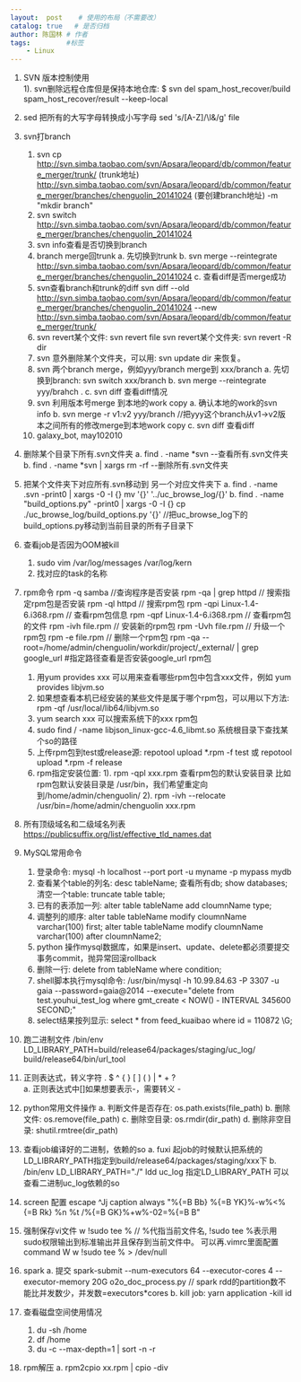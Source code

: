 ```yaml
---
layout:  post    # 使用的布局（不需要改）
catalog: true   # 是否归档
author: 陈国林 # 作者
tags:         #标签
    - Linux
---
```


1. SVN 版本控制使用  
   1). svn删除远程仓库但是保持本地仓库: $ svn del spam_host_recover/build spam_host_recover/result --keep-local



8.  sed 把所有的大写字母转换成小写字母
    sed 's/[A-Z]/\l&/g' file


11. svn打branch
     1. svn cp http://svn.simba.taobao.com/svn/Apsara/leopard/db/common/feature_merger/trunk/ (trunk地址) http://svn.simba.taobao.com/svn/Apsara/leopard/db/common/feature_merger/branches/chenguolin_20141024 (要创建branch地址) -m "mkdir branch"
     2. svn switch http://svn.simba.taobao.com/svn/Apsara/leopard/db/common/feature_merger/branches/chenguolin_20141024
     3. svn info查看是否切换到branch
     4. branch merge回trunk
         a. 先切换到trunk
         b. svn merge --reintegrate http://svn.simba.taobao.com/svn/Apsara/leopard/db/common/feature_merger/branches/chenguolin_20141024
         c. 查看diff是否merge成功
     5. svn查看branch和trunk的diff
         svn diff --old http://svn.simba.taobao.com/svn/Apsara/leopard/db/common/feature_merger/branches/chenguolin_20141024 --new http://svn.simba.taobao.com/svn/Apsara/leopard/db/common/feature_merger/trunk/
     6. svn revert某个文件: svn revert file
         svn revert某个文件夹: svn revert -R dir
     7. svn 意外删除某个文件夹，可以用: svn update dir 来恢复。   
     8. svn 两个branch merge，例如yyy/branch merge到 xxx/branch
         a. 先切换到branch: svn switch xxx/branch
         b. svn merge --reintegrate yyy/brahch .
         c. svn diff 查看diff情况
     9. svn 利用版本号merge 到本地的work copy
         a. 确认本地的work的svn info
         b. svn merge -r v1:v2  yyy/branch   //把yyy这个branch从v1->v2版本之间所有的修改merge到本地work copy
         c. svn diff  查看diff
     10. galaxy_bot, may102010


13. 删除某个目录下所有.svn文件夹
      a. find . -name *svn   --查看所有.svn文件夹
      b. find . -name *svn | xargs rm -rf  --删除所有.svn文件夹
      
14. 把某个文件夹下对应所有.svn移动到 另一个对应文件夹下
     a. find  . -name .svn -print0 | xargs -0 -I {} mv '{}' '../uc_browse_log/{}'
     b. find . -name "build_options.py" -print0 | xargs -0 -I {} cp ./uc_browse_log/build_options.py '{}'  //把uc_browse_log下的build_options.py移动到当前目录的所有子目录下

15. 查看job是否因为OOM被kill
     1. sudo vim /var/log/messages
                           /var/log/kern
     2. 找对应的task的名称


23. rpm命令
      rpm -q samba //查询程序是否安装
      rpm -qa | grep httpd    // 搜索指定rpm包是否安装
      rpm -ql httpd         // 搜索rpm包
      rpm -qpi Linux-1.4-6.i368.rpm // 查看rpm包信息
      rpm -qpf Linux-1.4-6.i368.rpm // 查看rpm包的文件
      rpm -ivh file.rpm  // 安装新的rpm包
      rpm -Uvh file.rpm    // 升级一个rpm包
      rpm -e file.rpm      // 删除一个rpm包
      rpm -qa --root=/home/admin/chenguolin/workdir/project/_external/ | grep google_url  #指定路径查看是否安装google_url rpm包

      1. 用yum provides xxx 可以用来查看哪些rpm包中包含xxx文件，例如 yum provides libjvm.so
      2. 如果想查看本机已经安装的某些文件是属于哪个rpm包，可以用以下方法: rpm -qf /usr/local/lib64/libjvm.so
      3. yum search xxx  可以搜索系统下的xxx rpm包
      4. sudo find / -name libjson_linux-gcc-4.6_libmt.so   系统根目录下查找某个so的路径
      5. 上传rpm包到test或release源: repotool upload *.rpm -f test 或 repotool upload *.rpm -f release
      6. rpm指定安装位置: 
          1). rpm -qpl xxx.rpm 查看rpm包的默认安装目录 
               比如rpm包默认安装目录是 /usr/bin，我们希望重定向到/home/admin/chenguolin/
          2). rpm -ivh --relocate /usr/bin=/home/admin/chenguolin xxx.rpm



25. 所有顶级域名和二级域名列表
      https://publicsuffix.org/list/effective_tld_names.dat







29. MySQL常用命令
     1. 登录命令: mysql -h localhost --port port -u myname -p mypass mydb
     2. 查看某个table的列名: desc tableName;
         查看所有db; show databases;
         清空一个table: truncate table table;
     3. 已有的表添加一列: alter table tableName add cloumnName type;
     4. 调整列的顺序: alter table tableName modify cloumnName varchar(100) first;
                                  alter table tableName modify cloumnName varchar(100) after cloumnName2;
     5. python 操作mysql数据库，如果是insert、update、delete都必须要提交事务commit，抛异常回滚rollback
     6. 删除一行: delete from tableName where condition;
     7. shell脚本执行mysql命令: /usr/bin/mysql -h 10.99.84.63 -P 3307 -u gaia --password=gaia@2014 --execute="delete from test.youhui_test_log where gmt_create < NOW() - INTERVAL 345600 SECOND;"
     8. select结果按列显示: select * from feed_kuaibao where id = 110872 \G;


31. 跑二进制文件
     /bin/env LD_LIBRARY_PATH=build/release64/packages/staging/uc_log/ build/release64/bin/url_tool


33. 正则表达式，转义字符
    .  $  ^  {  }  [  ]   (  )   |   *  +   ?   \
   a. 正则表达式中[]如果想要表示-，需要转义 \-



37. python常用文件操作
     a. 判断文件是否存在: os.path.exists(file_path)
     b. 删除文件: os.remove(file_path)
     c. 删除空目录: os.rmdir(dir_path)
     d. 删除非空目录: shutil.rmtree(dir_path)



43. 查看job编译好的二进制，依赖的so
     a. fuxi 起job的时候默认把系统的LD_LIBRARY_PATH指定到build/release64/packages/staging/xxx下
     b. /bin/env LD_LIBRARY_PATH="./" ldd uc_log  指定LD_LIBRARY_PATH 可以查看二进制uc_log依赖的so

44. screen 配置
     escape ^Jj
     caption always "%{=B Bb} %{=B YK}%-w%<%{=B Rk} %n %t /%{=B GK}%+w%-02=%{=B B"

45. 强制保存vi文件
     w !sudo tee %   // %代指当前文件名, !sudo tee %表示用sudo权限输出到标准输出并且保存到当前文件中。
     可以再.vimrc里面配置 command W w !sudo tee % > /dev/null

46. spark
     a. 提交 spark-submit --num-executors 64 --executor-cores 4 --executor-memory 20G o2o_doc_process.py  // spark rdd的partition数不能比并发数少，并发数=executors*cores
     b. kill job: yarn application -kill  id

   
48. 查看磁盘空间使用情况
     1. du -sh /home
     2. df /home
     3. du -c --max-depth=1 | sort -n -r


53. rpm解压
    a. rpm2cpio xx.rpm | cpio -div

 
